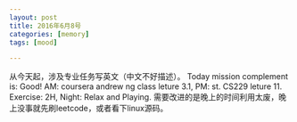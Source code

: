 ```yaml
---
layout: post
title: 2016年6月8号
categories: [memory]
tags: [mood]

---
```


从今天起，涉及专业任务写英文（中文不好描述）。
Today mission complement is: Good! AM: coursera andrew ng class leture 3.1, PM: st. CS229 leture 11. Exercise: 2H, Night: Relax and Playing.
需要改进的是晚上的时间利用太废，晚上没事就先刷leetcode，或者看下linux源码。
